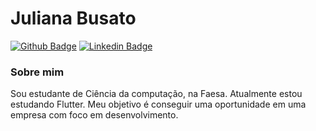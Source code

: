 # Juliana Busato 

[![Github Badge](https://img.shields.io/badge/-Github-000?style=flat-square&logo=Github&logoColor=white&link=https://github.com/fagnerpsantos)](https://github.com/busatoju)
[![Linkedin Badge](https://img.shields.io/badge/-LinkedIn-blue?style=flat-square&logo=Linkedin&logoColor=white&link=https://www.linkedin.com/in/fagnerpsantos/)](https://www.linkedin.com/in/juliana-busato-669664142/)

### Sobre mim

Sou estudante de Ciência da computação, na Faesa. Atualmente estou estudando Flutter. Meu objetivo é conseguir uma oportunidade em uma empresa com foco em desenvolvimento.

